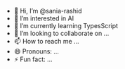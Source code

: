 - 👋 Hi, I’m @sania-rashid
- 👀 I’m interested in AI
- 🌱 I’m currently learning TypesScript
- 💞️ I’m looking to collaborate on ...
- 📫 How to reach me ...
- 😄 Pronouns: ...
- ⚡ Fun fact: ...

<!---
sania-rashid/sania-rashid is a ✨ special ✨ repository because its `README.md` (this file) appears on your GitHub profile.
You can click the Preview link to take a look at your changes.
--->
